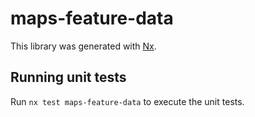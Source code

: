 # maps-feature-data

This library was generated with [Nx](https://nx.dev).

## Running unit tests

Run `nx test maps-feature-data` to execute the unit tests.

